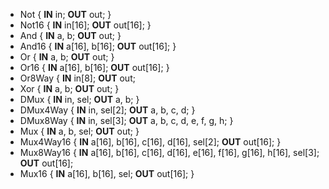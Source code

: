 * Not { **IN** in; **OUT** out; }
* Not16 { **IN** in[16]; **OUT** out[16]; }
* And { **IN** a, b;  **OUT** out; }
* And16 { **IN** a[16], b[16]; **OUT** out[16]; }
* Or { **IN** a, b; **OUT** out; }
* Or16 { **IN** a[16], b[16]; **OUT** out[16]; }
* Or8Way { **IN** in[8]; **OUT** out;
* Xor { **IN** a, b; **OUT** out; }
* DMux { **IN** in, sel; **OUT** a, b; }
* DMux4Way { **IN** in, sel[2]; **OUT** a, b, c, d; }
* DMux8Way { **IN** in, sel[3]; **OUT** a, b, c, d, e, f, g, h; }
* Mux { **IN** a, b, sel; **OUT** out; }
* Mux4Way16 { **IN** a[16], b[16], c[16], d[16], sel[2]; **OUT** out[16]; }
* Mux8Way16 { **IN** a[16], b[16], c[16], d[16], e[16], f[16], g[16], h[16], sel[3]; **OUT** out[16];
* Mux16 { **IN** a[16], b[16], sel; **OUT** out[16]; }

